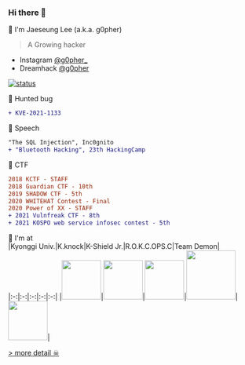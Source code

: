 ### Hi there 👋

🌱 I'm Jaeseung Lee (a.k.a. g0pher)  
> A Growing hacker
- Instagram [@g0pher_](https://www.instagram.com/g0pher_/)  
- Dreamhack [@g0pher](https://dreamhack.io/users/419)  

[![status](https://github-readme-stats.vercel.app/api?username=g0pher98&show_icons=true&title_color=db61a2&text_color=ddd&icon_color=4d99e8&bg_color=0d1117&border_color=fff&border_radius=10)](https://github.com/anuraghazra/github-readme-stats)  


🐞 Hunted bug
```diff
+ KVE-2021-1133
```

📢 Speech
```diff
"The SQL Injection", Inc0gnito
+ "Bluetooth Hacking", 23th HackingCamp
```

🚩 CTF
```diff
2018 KCTF - STAFF
2018 Guardian CTF - 10th
2019 SHADOW CTF - 5th
2020 WHITEHAT Contest - Final
2020 Power of XX - STAFF
+ 2021 Vulnfreak CTF - 8th
+ 2021 KOSPO web service infosec contest - 5th
```

📌 I'm at  
|Kyonggi Univ.|K.knock|K-Shield Jr.|R.O.K.C.OPS.C|Team Demon|
|:-:|:-:|:-:|:-:|:-:|
|[<img width="80px" src="https://user-images.githubusercontent.com/44149738/137625672-76ef3a21-60ab-4bd3-87f0-69bd07d3ff50.png">](http://www.kyonggi.ac.kr/KyonggiUp.kgu)|[<img width="80px" src="https://user-images.githubusercontent.com/44149738/137625577-e5c0f841-5f1b-404e-a744-c43a6aec5512.png">](https://kknock.org)|[<img width="80px" src="https://user-images.githubusercontent.com/44149738/137624914-1b83bcd1-6b90-4d36-b81d-bed28b86d63b.png">](http://kshieldjr.org)|[<img width="100px" src="https://user-images.githubusercontent.com/44149738/137625057-e5af828b-2415-41aa-b3e1-2e836bb4f502.png">](https://www.mnd.go.kr/mbshome/mbs/mndEN/)|[<img width="80px" src="https://user-images.githubusercontent.com/44149738/137625028-37bfc86c-bb69-4e0b-9a5a-1cd7340f0780.png">](https://demon-kr.github.io/)|

[> more detail ☠](/detail.md)
